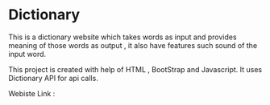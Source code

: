 # Dictionary

This is a dictionary website which takes words as input and provides meaning of those words as output , it also have features such sound of the input word.

This project is created with help of HTML , BootStrap and Javascript. It uses Dictionary API for api calls.

Webiste Link :  